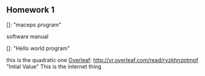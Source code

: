## Homework 1

[]: 	"maceps program"

software manual

[]: 	"Hello world program"



[Overleaf]: http://vr.overleaf.com/read/ryzkhnzptmpf	"Taylor Series"
[Overleaf]: http://vr.overleaf.com/read/ryzkhnzptmpf         "Antiderivatives"
this is the quadratic one
[Overleaf]: http://vr.overleaf.com/read/ryzkhnzptmpf         "Intial Value"
This is the  internet thing

[Overleaf]: http://vr.overleaf.com/read/ryzkhnzptmpf         "Graphs"
